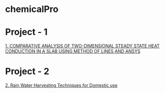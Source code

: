 # chemicalPro
<!DOCTYPE html>
<html >
  <head>
    <title>Projects</title>
  </head>
  <body>
    <h1>Project - 1</h1>
<p><a href="projects/Report_Guide%20(1).pdf">1. COMPARATIVE ANALYSIS OF TWO-DIMENSIONAL STEADY STATE HEAT
CONDUCTION IN A SLAB USING METHOD OF LINES AND ANSYS</a></p>
<h1>Project - 2</h1>
<p><a href="projects/RWHT%20MINI-II.pdf">2. Rain Water Harvesting Techniques for Domestic use</a></p>
  </body>
</html>
